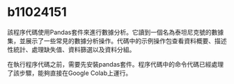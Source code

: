 # b11024151

該程序代碼使用Pandas套件來進行數據分析。它讀到一個名為泰坦尼克號的數據集，並展示了一些常見的數據分析操作。代碼中的示例操作包查看資料概要、描述性統計、處理缺失值、資料篩選以及資料分組。

在執行程序代碼之前，需要先安裝pandas套件。程序代碼中的命令代碼已經處理了該步驟，能夠直接在Google Colab上運行。

